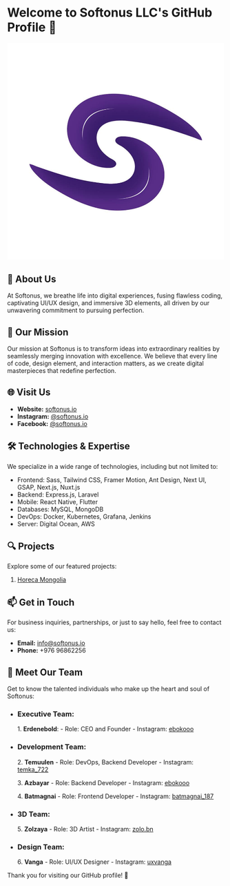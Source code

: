 # Welcome to Softonus LLC's GitHub Profile 👋

![Softonus LLC Logo](https://github.com/softonus-io/.github/blob/main/softonus-logo.jpg)


## 🌟 About Us

At Softonus, we breathe life into digital experiences, fusing flawless coding, captivating UI/UX design, and immersive 3D elements, all driven by our unwavering commitment to pursuing perfection.

## 🚀 Our Mission

Our mission at Softonus is to transform ideas into extraordinary realities by seamlessly merging innovation with excellence. We believe that every line of code, design element, and interaction matters, as we create digital masterpieces that redefine perfection.

## 🌐 Visit Us

- **Website:** [softonus.io](https://softonus.io)
- **Instagram:** [@softonus.io](https://instagram.com/softonus.io)
- **Facebook:** [@softonus.io](https://facebook.com/softonus.io)

## 🛠️ Technologies & Expertise

We specialize in a wide range of technologies, including but not limited to:

- Frontend: Sass, Tailwind CSS, Framer Motion, Ant Design, Next UI, GSAP, Next.js, Nuxt.js
- Backend: Express.js, Laravel
- Mobile: React Native, Flutter
- Databases: MySQL, MongoDB
- DevOps: Docker, Kubernetes, Grafana, Jenkins
- Server: Digital Ocean, AWS

## 🔍 Projects

Explore some of our featured projects:

1. [Horeca Mongolia](https://horecamongolia.com)

## 📫 Get in Touch

For business inquiries, partnerships, or just to say hello, feel free to contact us:

- **Email:** info@softonus.io
- **Phone:** +976 96862256

## 👥 Meet Our Team

Get to know the talented individuals who make up the heart and soul of Softonus:

- ### Executive Team:

   1\. **Erdenebold**:
         - Role: CEO and Founder
         - Instagram: [ebokooo](https://instagram.com/ebokooo)

- ### Development Team:

   2\. **Temuulen**
      - Role: DevOps, Backend Developer
      - Instagram: [temka_722](https://instagram.com/temka_722)

   3\. **Azbayar**
      - Role: Backend Developer
      - Instagram: [ebokooo](https://instagram.com/ebokooo)
   
   4\. **Batmagnai**
      - Role: Frontend Developer
      - Instagram: [batmagnai_187](https://instagram.com/batmagnai_187)

- ### 3D Team:

   5\. **Zolzaya**
      - Role: 3D Artist
      - Instagram: [zolo.bn](https://instagram.com/zolo.bn)

- ### Design Team:

   6\. **Vanga**
      - Role: UI/UX Designer
      - Instagram: [uxvanga](https://instagram.com/uxvanga)

Thank you for visiting our GitHub profile! 🚀
